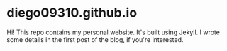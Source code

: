 # diego09310.github.io

Hi! This repo contains my personal website. It's built using Jekyll. I wrote some details in the first post of the blog, if you're interested.